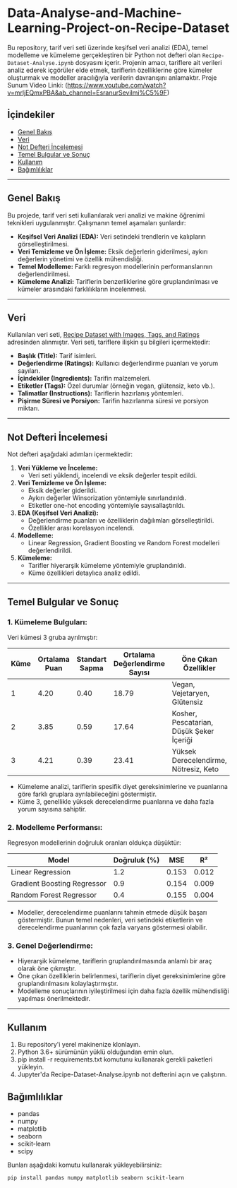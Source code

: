 # Data-Analyse-and-Machine-Learning-Project-on-Recipe-Dataset

Bu repository, tarif veri seti üzerinde keşifsel veri analizi (EDA), temel modelleme ve kümeleme gerçekleştiren bir Python not defteri olan `Recipe-Dataset-Analyse.ipynb` dosyasını içerir. Projenin amacı, tariflere ait verileri analiz ederek içgörüler elde etmek, tariflerin özelliklerine göre kümeler oluşturmak ve modeller aracılığıyla verilerin davranışını anlamaktır.
Proje Sunum Video Linki: (https://www.youtube.com/watch?v=mrljEQmxPBA&ab_channel=EsranurSevilmi%C5%9F)
## İçindekiler

- [Genel Bakış](#genel-bakış)
- [Veri](#veri)
- [Not Defteri İncelemesi](#not-defteri-incelemesi)
- [Temel Bulgular ve Sonuç](#temel-bulgular-ve-sonuç)
- [Kullanım](#kullanım)
- [Bağımlılıklar](#bağımlılıklar)


---

## Genel Bakış

Bu projede, tarif veri seti kullanılarak veri analizi ve makine öğrenimi teknikleri uygulanmıştır. Çalışmanın temel aşamaları şunlardır:

- **Keşifsel Veri Analizi (EDA):** Veri setindeki trendlerin ve kalıpların görselleştirilmesi.
- **Veri Temizleme ve Ön İşleme:** Eksik değerlerin giderilmesi, aykırı değerlerin yönetimi ve özellik mühendisliği.
- **Temel Modelleme:** Farklı regresyon modellerinin performanslarının değerlendirilmesi.
- **Kümeleme Analizi:** Tariflerin benzerliklerine göre gruplandırılması ve kümeler arasındaki farklılıkların incelenmesi.

---

## Veri

Kullanılan veri seti, [Recipe Dataset with Images, Tags, and Ratings](https://www.kaggle.com/datasets/seungyeonhan1/recipe-dataset-with-images-tags-and-ratings) adresinden alınmıştır. Veri seti, tariflere ilişkin şu bilgileri içermektedir:

- **Başlık (Title):** Tarif isimleri.
- **Değerlendirme (Ratings):** Kullanıcı değerlendirme puanları ve yorum sayıları.
- **İçindekiler (Ingredients):** Tarifin malzemeleri.
- **Etiketler (Tags):** Özel durumlar (örneğin vegan, glütensiz, keto vb.).
- **Talimatlar (Instructions):** Tariflerin hazırlanış yöntemleri.
- **Pişirme Süresi ve Porsiyon:** Tarifin hazırlanma süresi ve porsiyon miktarı.

---

## Not Defteri İncelemesi

Not defteri aşağıdaki adımları içermektedir:

1. **Veri Yükleme ve İnceleme:**
   - Veri seti yüklendi, incelendi ve eksik değerler tespit edildi.
2. **Veri Temizleme ve Ön İşleme:**
   - Eksik değerler giderildi.
   - Aykırı değerler Winsorization yöntemiyle sınırlandırıldı.
   - Etiketler one-hot encoding yöntemiyle sayısallaştırıldı.
3. **EDA (Keşifsel Veri Analizi):**
   - Değerlendirme puanları ve özelliklerin dağılımları görselleştirildi.
   - Özellikler arası korelasyon incelendi.
4. **Modelleme:**
   - Linear Regression, Gradient Boosting ve Random Forest modelleri değerlendirildi.
5. **Kümeleme:**
   - Tarifler hiyerarşik kümeleme yöntemiyle gruplandırıldı.
   - Küme özellikleri detaylıca analiz edildi.

---

## Temel Bulgular ve Sonuç

### 1. Kümeleme Bulguları:
Veri kümesi 3 gruba ayrılmıştır:

| Küme | Ortalama Puan | Standart Sapma | Ortalama Değerlendirme Sayısı| Öne Çıkan Özellikler                   |
|------|---------------|----------------|-----------------------|-----------------------------------------------|
| 1    | 4.20          | 0.40           | 18.79                 | Vegan, Vejetaryen, Glütensiz                  |
| 2    | 3.85          | 0.59           | 17.64                 | Kosher, Pescatarian, Düşük Şeker İçeriği      |
| 3    | 4.21          | 0.39           | 23.41                 | Yüksek Derecelendirme, Nötresiz, Keto         |

- Kümeleme analizi, tariflerin spesifik diyet gereksinimlerine ve puanlarına göre farklı gruplara ayrılabileceğini göstermiştir.
- Küme 3, genellikle yüksek derecelendirme puanlarına ve daha fazla yorum sayısına sahiptir.

### 2. Modelleme Performansı:
Regresyon modellerinin doğruluk oranları oldukça düşüktür:

| Model                      | Doğruluk (%) | MSE    | R²     |
|----------------------------|--------------|--------|--------|
| Linear Regression          | 1.2          | 0.153  | 0.012  |
| Gradient Boosting Regressor| 0.9          | 0.154  | 0.009  |
| Random Forest Regressor    | 0.4          | 0.155  | 0.004  |

- Modeller, derecelendirme puanlarını tahmin etmede düşük başarı göstermiştir. Bunun temel nedenleri, veri setindeki etiketlerin ve derecelendirme puanlarının çok fazla varyans göstermesi olabilir.

### 3. Genel Değerlendirme:
- Hiyerarşik kümeleme, tariflerin gruplandırılmasında anlamlı bir araç olarak öne çıkmıştır.
- Öne çıkan özelliklerin belirlenmesi, tariflerin diyet gereksinimlerine göre gruplandırılmasını kolaylaştırmıştır.
- Modelleme sonuçlarının iyileştirilmesi için daha fazla özellik mühendisliği yapılması önerilmektedir.

---
## Kullanım

1.  Bu repository'i yerel makinenize klonlayın.
2.  Python 3.6+ sürümünün yüklü olduğundan emin olun.
3.  pip install -r requirements.txt komutunu kullanarak gerekli paketleri yükleyin.
4.  Jupyter'da Recipe-Dataset-Analyse.ipynb not defterini açın ve çalıştırın.

## Bağımlılıklar

*   pandas
*   numpy
*   matplotlib
*   seaborn
*   scikit-learn
*   scipy

Bunları aşağıdaki komutu kullanarak yükleyebilirsiniz:

````bash
pip install pandas numpy matplotlib seaborn scikit-learn 

